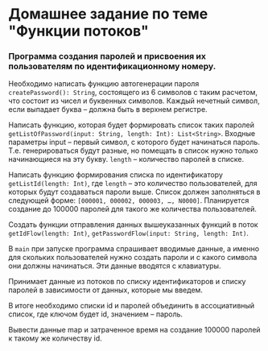 # Домашнее задание по теме "Функции потоков"

### Программа создания паролей и присвоения их пользователям по идентификационному номеру.

Необходимо написать функцию автогенерации пароля `createPassword(): String`, состоящего из 6 символов с таким расчетом, что состоит из чисел и буквенных символов. Каждый нечетный символ, если выпадает буква – должна быть в верхнем регистре.

Написать функцию, которая будет формировать список таких паролей `getListOfPassword(input: String, length: Int): List<String>`. Входные параметры input – первый символ, с которого будет начинаться пароль. Т.е. генерироваться будут разные, но помещать в список нужно только начинающиеся на эту букву. `length` – количество паролей в списке.

Написать функцию формирования списка по идентификатору `getListId(length: Int)`, где `length` – это количество пользователей, для которых будут создаваться пароли выше. Список должен заполняться в следующей форме: `[000001, 000002, 000003, …, N0000]`. Планируется создание до 100000 паролей для такого же количества пользователей.

Создать функции отправления данных вышеуказанных функций в поток `getIdFlow(length: Int)`, `getPasswordFlow(input: String, length: Int)`.

В `main` при запуске программа спрашивает вводимые данные, а именно для скольких пользователей нужно создать пароли и с какого символа они должны начинаться. Эти данные вводятся с клавиатуры.

Принимает данные из потоков по списку идентификаторов и списку паролей в зависимости от данных, которые мы введем.

В итоге необходимо списки id и паролей объединить в ассоциативный список, где ключом будет id, значением – пароль.

Вывести данные map и затраченное время на создание 100000 паролей к такому же количеству id.